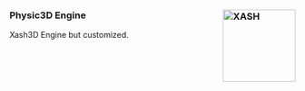 ### Physic3D Engine <img align="right" width="128" height="128" src="https://imgur.com/VvhDlfq.jpg" alt="XASH" />

Xash3D Engine but customized.
